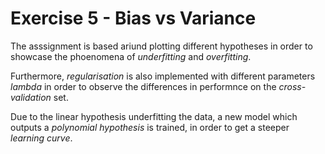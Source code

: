 # Exercise 5 - Bias vs Variance
The asssignment is based ariund plotting different hypotheses in order to showcase the phoenomena
of *underfitting* and *overfitting*.

Furthermore, *regularisation* is also implemented with different parameters *lambda* in order to
observe the differences in performnce on the *cross-validation* set.

Due to the linear hypothesis underfitting the data, a new model which outputs a *polynomial
hypothesis* is trained, in order to get a steeper *learning curve*.
